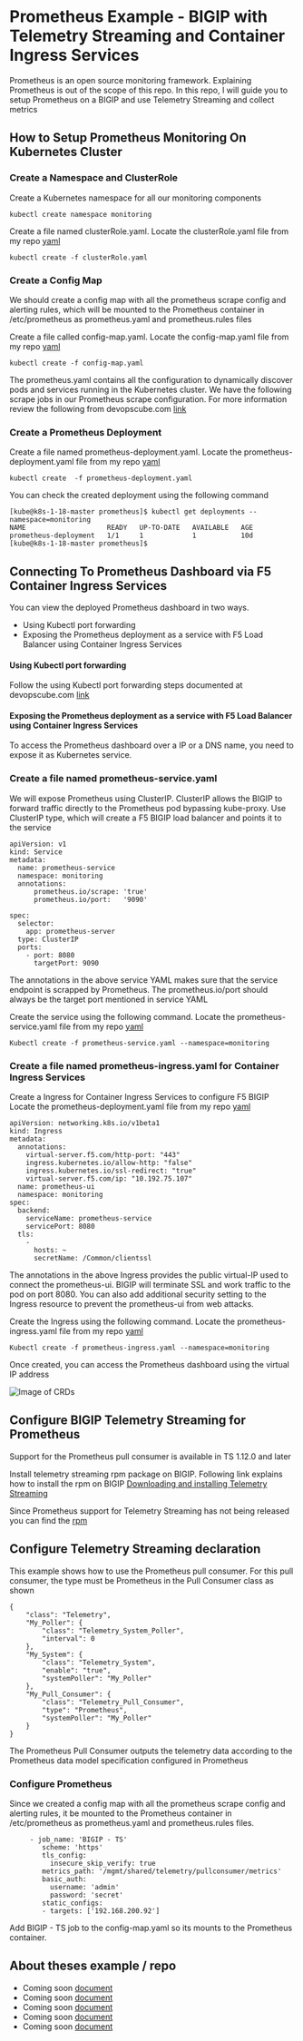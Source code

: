 # Prometheus Example - BIGIP with Telemetry Streaming and Container Ingress Services
Prometheus is an open source monitoring framework. Explaining Prometheus is out of the scope of this repo. In this repo, I will guide you to setup Prometheus on a BIGIP and use Telemetry Streaming and collect metrics

## How to Setup Prometheus Monitoring On Kubernetes Cluster

### Create a Namespace and ClusterRole
Create a Kubernetes namespace for all our monitoring components
```
kubectl create namespace monitoring
```
Create a file named clusterRole.yaml. Locate the clusterRole.yaml file from my repo [yaml](https://github.com/mdditt2000/prometheus/blob/master/clusterRole.yaml)
```
kubectl create -f clusterRole.yaml
```
### Create a Config Map
We should create a config map with all the prometheus scrape config and alerting rules, which will be mounted to the Prometheus container in /etc/prometheus as prometheus.yaml and prometheus.rules files

Create a file called config-map.yaml. Locate the config-map.yaml file from my repo [yaml](https://github.com/mdditt2000/prometheus/blob/master/config-map.yaml)
```
kubectl create -f config-map.yaml
```
The prometheus.yaml contains all the configuration to dynamically discover pods and services running in the Kubernetes cluster. We have the following scrape jobs in our Prometheus scrape configuration. For more information review the following from devopscube.com [link](https://devopscube.com/setup-prometheus-monitoring-on-kubernetes/)

### Create a Prometheus Deployment
Create a file named prometheus-deployment.yaml. Locate the prometheus-deployment.yaml file from my repo [yaml](https://github.com/mdditt2000/prometheus/blob/master/prometheus-deployment.yaml)
```
kubectl create  -f prometheus-deployment.yaml
```
You can check the created deployment using the following command
```
[kube@k8s-1-18-master prometheus]$ kubectl get deployments --namespace=monitoring
NAME                    READY   UP-TO-DATE   AVAILABLE   AGE
prometheus-deployment   1/1     1            1           10d
[kube@k8s-1-18-master prometheus]$
```
## Connecting To Prometheus Dashboard via F5 Container Ingress Services

You can view the deployed Prometheus dashboard in two ways.

* Using Kubectl port forwarding
* Exposing the Prometheus deployment as a service with F5 Load Balancer using Container Ingress Services

#### Using Kubectl port forwarding

Follow the using Kubectl port forwarding steps documented at devopscube.com [link](https://devopscube.com/setup-prometheus-monitoring-on-kubernetes/)

#### Exposing the Prometheus deployment as a service with F5 Load Balancer using Container Ingress Services

To access the Prometheus dashboard over a IP or a DNS name, you need to expose it as Kubernetes service.

### Create a file named prometheus-service.yaml
We will expose Prometheus using ClusterIP. ClusterIP allows the BIGIP to forward traffic directly to the Prometheus pod bypassing kube-proxy. Use ClusterIP type, which will create a F5 BIGIP load balancer and points it to the service
```
apiVersion: v1
kind: Service
metadata:
  name: prometheus-service
  namespace: monitoring
  annotations:
      prometheus.io/scrape: 'true'
      prometheus.io/port:   '9090'
  
spec:
  selector: 
    app: prometheus-server
  type: ClusterIP 
  ports:
    - port: 8080
      targetPort: 9090
```
The annotations in the above service YAML makes sure that the service endpoint is scrapped by Prometheus. The prometheus.io/port should always be the target port mentioned in service YAML

Create the service using the following command. Locate the prometheus-service.yaml file from my repo [yaml](https://github.com/mdditt2000/prometheus/blob/master/prometheus-service.yaml)
```
Kubectl create -f prometheus-service.yaml --namespace=monitoring
```
### Create a file named prometheus-ingress.yaml for Container Ingress Services
Create a Ingress for Container Ingress Services to configure F5 BIGIP Locate the prometheus-deployment.yaml file from my repo [yaml](https://github.com/mdditt2000/prometheus/blob/master/prometheus-deployment.yaml)
```
apiVersion: networking.k8s.io/v1beta1
kind: Ingress
metadata: 
  annotations: 
    virtual-server.f5.com/http-port: "443"
    ingress.kubernetes.io/allow-http: "false"
    ingress.kubernetes.io/ssl-redirect: "true"
    virtual-server.f5.com/ip: "10.192.75.107"
  name: prometheus-ui
  namespace: monitoring
spec: 
  backend: 
    serviceName: prometheus-service
    servicePort: 8080
  tls: 
    - 
      hosts: ~
      secretName: /Common/clientssl
```
The annotations in the above Ingress provides the public virtual-IP used to connect the prometheus-ui. BIGIP will terminate SSL and work traffic to the pod on port 8080. You can also add additional security setting to the Ingress resource to prevent the prometheus-ui from web attacks.

Create the Ingress using the following command. Locate the prometheus-ingress.yaml file from my repo [yaml](https://github.com/mdditt2000/prometheus/blob/master/prometheus-ingress.yaml)
```
Kubectl create -f prometheus-ingress.yaml --namespace=monitoring
```
Once created, you can access the Prometheus dashboard using the virtual IP address 

![Image of CRDs](https://github.com/mdditt2000/prometheus/blob/master/diagrams/2020-05-11_16-28-32.png)

## Configure BIGIP Telemetry Streaming for Prometheus

Support for the Prometheus pull consumer is available in TS 1.12.0 and later

Install telemetry streaming rpm package on BIGIP. Following link explains how to install the rpm on BIGIP [Downloading and installing Telemetry Streaming](https://clouddocs.f5.com/products/extensions/f5-telemetry-streaming/latest/installation.html)

Since Prometheus support for Telemetry Streaming has not being released you can find the [rpm](https://github.com/mdditt2000/prometheus/blob/master/rpm/f5-telemetry-1.12.0-1.noarch.rpm)

## Configure Telemetry Streaming declaration
This example shows how to use the Prometheus pull consumer. For this pull consumer, the type
must be Prometheus in the Pull Consumer class as shown
```
{
    "class": "Telemetry",
    "My_Poller": {
        "class": "Telemetry_System_Poller",
        "interval": 0
    },
    "My_System": {
        "class": "Telemetry_System",
        "enable": "true",
        "systemPoller": "My_Poller"
    },
    "My_Pull_Consumer": {
        "class": "Telemetry_Pull_Consumer",
        "type": "Prometheus",
        "systemPoller": "My_Poller"
    }
}
```
The Prometheus Pull Consumer outputs the telemetry data according to the Prometheus data
model specification configured in Prometheus

### Configure Prometheus
Since we created a config map with all the prometheus scrape config and alerting rules, it be mounted to the Prometheus container in /etc/prometheus as prometheus.yaml and prometheus.rules files.

``` 
     - job_name: 'BIGIP - TS'
        scheme: 'https'
        tls_config:
          insecure_skip_verify: true
        metrics_path: '/mgmt/shared/telemetry/pullconsumer/metrics'
        basic_auth:
          username: 'admin'
          password: 'secret'
        static_configs:
        - targets: ['192.168.200.92']
```
Add BIGIP - TS job to the config-map.yaml so its mounts to the Prometheus container.



## About theses example / repo

* Coming soon [document](https://github.com/mdditt2000/kubernetes-1-18/blob/master/k8s%20cluster%20install/install%20guide/install-cluster.md)
* Coming soon [document](https://github.com/mdditt2000/kubernetes-1-18/blob/master/cis%201.14/QuickStartGuideCluster.md)
* Coming soon [document](https://github.com/mdditt2000/kubernetes-1-18/blob/master/cis%201.14/QuickStartGuideNode.md)
* Coming soon [document](https://github.com/mdditt2000/kubernetes-1-18/blob/master/cis%201.14/type-loadbalancer/QuickStartGuide.md)
* Coming soon [document](https://github.com/mdditt2000/kubernetes-1-18/blob/master/kubernetes-faq.md)